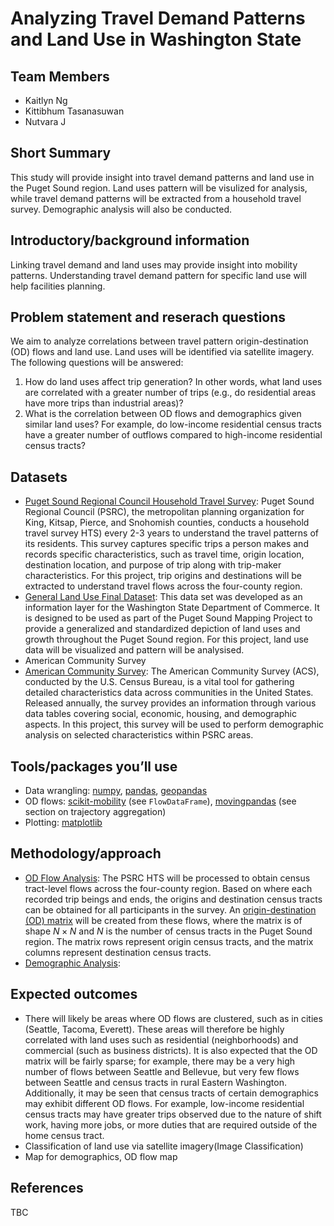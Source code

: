 # Analyzing Travel Demand Patterns and Land Use in Washington State

## Team Members
* Kaitlyn Ng
* Kittibhum Tasanasuwan
* Nutvara J

## Short Summary
This study will provide insight into travel demand patterns and land use in the Puget Sound region. Land uses pattern will be visulized for analysis, while travel demand patterns will be extracted from a household travel survey. Demographic analysis will also be conducted.


## Introductory/background information
Linking travel demand and land uses may provide insight into mobility patterns. Understanding travel demand pattern for specific land use will help facilities planning.


## Problem statement and reserach questions
We aim to analyze correlations between travel pattern origin-destination (OD) flows and land use. Land uses will be identified via satellite imagery. The following questions will be answered:
1) How do land uses affect trip generation? In other words, what land uses are correlated with a greater number of trips (e.g., do residential areas have more trips than industrial areas)?
2) What is the correlation between OD flows and demographics given similar land uses? For example, do low-income residential census tracts have a greater number of outflows compared to high-income residential census tracts?


## Datasets
* [Puget Sound Regional Council Household Travel Survey](https://www.psrc.org/our-work/household-travel-survey-program): Puget Sound Regional Council (PSRC), the metropolitan planning organization for King, Kitsap, Pierce, and Snohomish counties, conducts a household travel survey HTS) every 2-3 years to understand the travel patterns of its residents. This survey captures specific trips a person makes and records specific characteristics, such as travel time, origin location, destination location, and purpose of trip along with trip-maker characteristics. For this project, trip origins and destinations will be extracted to understand travel flows across the four-county region.
* [General Land Use Final Dataset](https://geo.wa.gov/datasets/a0ddbd4e0e2141b3841a6a42ff5aff46_0/about): This data set was developed as an information layer for the Washington State Department of Commerce. It is designed to be used as part of the Puget Sound Mapping Project to provide a generalized and standardized depiction of land uses and growth throughout the Puget Sound region. For this project, land use data will be visualized and pattern will be analysised. 
* American Community Survey
* [American Community Survey](https://www.census.gov/programs-surveys/acs): The American Community Survey (ACS), conducted by the U.S. Census Bureau, is a vital tool for gathering detailed characteristics data across communities in the United States. Released annually, the survey provides an information through various data tables covering social, economic, housing, and demographic aspects. In this project, this survey will be used to perform demographic analysis on selected characteristics within PSRC areas. 

## Tools/packages you’ll use
* Data wrangling: [numpy](https://numpy.org/doc/stable/user/index.html#user), [pandas](https://pandas.pydata.org/docs/user_guide/index.html#user-guide), [geopandas](https://geopandas.org/en/stable/docs.html)
* OD flows: [scikit-mobility](https://github.com/scikit-mobility/scikit-mobility) (see `FlowDataFrame`), [movingpandas](https://github.com/movingpandas/movingpandas) (see section on trajectory aggregation)
* Plotting: [matplotlib](https://matplotlib.org/stable/users/index.html)


## Methodology/approach
* <u>OD Flow Analysis</u>: The PSRC HTS will be processed to obtain census tract-level flows across the four-county region. Based on where each recorded trip beings and ends, the origins and destination census tracts can be obtained for all participants in the survey. An [origin-destination (OD) matrix](https://transportgeography.org/contents/methods/spatial-interactions-gravity-model/od-matrix-construction/) will be created from these flows, where the matrix is of shape $N \times N$ and $N$ is the number of census tracts in the Puget Sound region. The matrix rows represent origin census tracts, and the matrix columns represent destination census tracts.
* <u>Demographic Analysis</u>:

## Expected outcomes
* There will likely be areas where OD flows are clustered, such as in cities (Seattle, Tacoma, Everett). These areas will therefore be highly correlated with land uses such as residential (neighborhoods) and commercial (such as business districts). It is also expected that the OD matrix will be fairly sparse; for example, there may be a very high number of flows between Seattle and Bellevue, but very few flows between Seattle and census tracts in rural Eastern Washington. Additionally, it may be seen that census tracts of certain demographics may exhibit different OD flows. For example, low-income residential census tracts may have greater trips observed due to the nature of shift work, having more jobs, or more duties that are required outside of the home census tract. 
* Classification of land use via satellite imagery(Image Classification)
* Map for demographics, OD flow map


## References
TBC
